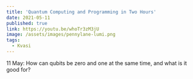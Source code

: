 ```yaml
---
title: 'Quantum Computing and Programming in Two Hours'
date: 2021-05-11
published: true
link: https://youtu.be/whoTr3zM3jU
image: /assets/images/pennylane-lumi.png
tags:
  - Kvasi
---
```

11 May: How can qubits be zero and one at the same time, and what is it good for?
